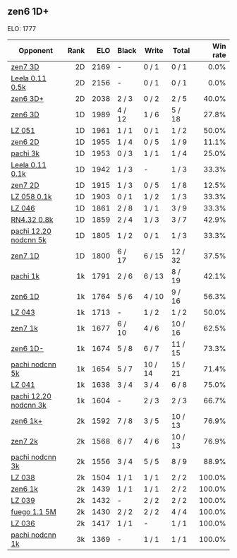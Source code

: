## zen6 1D+ ##

ELO: 1777

Opponent | Rank | ELO | Black | Write | Total | Win rate
---------|-----:|----:|-------|-------|-------|-------:
[zen7 3D](zen7%203D.md) | 2D | 2169 | - | 0 / 1 | 0 / 1 | 0.0%
[Leela 0.11 0.5k](Leela%200.11%200.5k.md) | 2D | 2156 | - | 0 / 1 | 0 / 1 | 0.0%
[zen6 3D+](zen6%203D+.md) | 2D | 2038 | 2 / 3 | 0 / 2 | 2 / 5 | 40.0%
[zen6 3D](zen6%203D.md) | 1D | 1989 | 4 / 12 | 1 / 6 | 5 / 18 | 27.8%
[LZ 051](LZ%20051.md) | 1D | 1961 | 1 / 1 | 0 / 1 | 1 / 2 | 50.0%
[zen6 2D](zen6%202D.md) | 1D | 1955 | 1 / 4 | 0 / 5 | 1 / 9 | 11.1%
[pachi 3k](pachi%203k.md) | 1D | 1953 | 0 / 3 | 1 / 1 | 1 / 4 | 25.0%
[Leela 0.11 0.1k](Leela%200.11%200.1k.md) | 1D | 1942 | 1 / 3 | - | 1 / 3 | 33.3%
[zen7 2D](zen7%202D.md) | 1D | 1915 | 1 / 3 | 0 / 5 | 1 / 8 | 12.5%
[LZ 058 0.1k](LZ%20058%200.1k.md) | 1D | 1903 | 0 / 1 | 1 / 2 | 1 / 3 | 33.3%
[LZ 046](LZ%20046.md) | 1D | 1861 | 2 / 8 | 1 / 1 | 3 / 9 | 33.3%
[RN4.32 0.8k](RN4.32%200.8k.md) | 1D | 1859 | 2 / 4 | 1 / 3 | 3 / 7 | 42.9%
[pachi 12.20 nodcnn 5k](pachi%2012.20%20nodcnn%205k.md) | 1D | 1805 | 1 / 2 | 0 / 1 | 1 / 3 | 33.3%
[zen7 1D](zen7%201D.md) | 1D | 1800 | 6 / 17 | 6 / 15 | 12 / 32 | 37.5%
[pachi 1k](pachi%201k.md) | 1k | 1791 | 2 / 6 | 6 / 13 | 8 / 19 | 42.1%
[zen6 1D](zen6%201D.md) | 1k | 1764 | 5 / 6 | 4 / 10 | 9 / 16 | 56.3%
[LZ 043](LZ%20043.md) | 1k | 1713 | - | 1 / 2 | 1 / 2 | 50.0%
[zen7 1k](zen7%201k.md) | 1k | 1677 | 6 / 10 | 4 / 6 | 10 / 16 | 62.5%
[zen6 1D-](zen6%201D-.md) | 1k | 1674 | 5 / 8 | 6 / 7 | 11 / 15 | 73.3%
[pachi nodcnn 5k](pachi%20nodcnn%205k.md) | 1k | 1654 | 5 / 7 | 10 / 14 | 15 / 21 | 71.4%
[LZ 041](LZ%20041.md) | 1k | 1638 | 3 / 4 | 3 / 4 | 6 / 8 | 75.0%
[pachi 12.20 nodcnn 3k](pachi%2012.20%20nodcnn%203k.md) | 1k | 1604 | - | 2 / 3 | 2 / 3 | 66.7%
[zen6 1k+](zen6%201k+.md) | 2k | 1592 | 7 / 8 | 3 / 5 | 10 / 13 | 76.9%
[zen7 2k](zen7%202k.md) | 2k | 1568 | 6 / 7 | 4 / 6 | 10 / 13 | 76.9%
[pachi nodcnn 3k](pachi%20nodcnn%203k.md) | 2k | 1556 | 3 / 4 | 5 / 5 | 8 / 9 | 88.9%
[LZ 038](LZ%20038.md) | 2k | 1504 | 1 / 1 | 1 / 1 | 2 / 2 | 100.0%
[zen6 1k](zen6%201k.md) | 2k | 1439 | 1 / 1 | 1 / 1 | 2 / 2 | 100.0%
[LZ 039](LZ%20039.md) | 2k | 1432 | - | 2 / 2 | 2 / 2 | 100.0%
[fuego 1.1 5M](fuego%201.1%205M.md) | 2k | 1430 | 2 / 2 | 2 / 2 | 4 / 4 | 100.0%
[LZ 036](LZ%20036.md) | 2k | 1417 | 1 / 1 | - | 1 / 1 | 100.0%
[pachi nodcnn 1k](pachi%20nodcnn%201k.md) | 3k | 1369 | - | 1 / 1 | 1 / 1 | 100.0%
